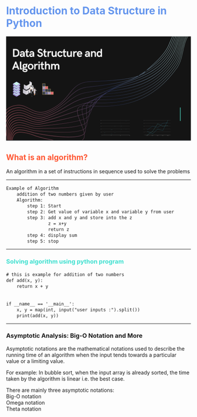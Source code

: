 <h1 style="color:#6495ED">Introduction to Data Structure in Python</h1>
<img src="https://github.com/cryptDecoder/Data-structure-in-python/blob/master/data-structure-introduction/assets/Capture.PNG" alt="Banner">
<h2 style="color:#FF5733">What is an algorithm?</h2>
<p>An algorithm in a set of instructions in sequence used to solve the problems</p>

---

```
Example of Algorithm
    addition of two numbers given by user
    Algorithm:
        step 1: Start
        step 2: Get value of variable x and variable y from user
        step 3: add x and y and store into the z
                z = x+y
                return z
        step 4: display sum
        step 5: stop
```

---

<h3 style="color:#40E0D0">Solving algorithm using python program</h3>

```
# this is example for addition of two numbers
def add(x, y):
    return x + y


if __name__ == '__main__':
    x, y = map(int, input("user inputs :").split())
    print(add(x, y))

```

----
<h3>Asymptotic Analysis: Big-O Notation and More</h3>
<p>Asymptotic notations are the mathematical notations used to describe the running time of an algorithm when the input tends towards a particular value or a limiting value.

For example: In bubble sort, when the input array is already sorted, the time taken by the algorithm is linear i.e. the best case.</p>
<p>There are mainly three asymptotic notations:<br>
Big-O notation<br>
Omega notation<br>
Theta notation
</p>